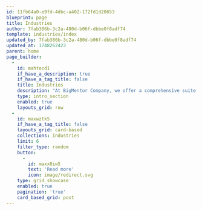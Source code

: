 ```yaml
---
id: 11fb64a0-e9fd-4dbc-a402-172fd1d20653
blueprint: page
title: Industries
author: 7fab386b-3c2a-480d-b06f-dbbe0f8adf74
template: industries/index
updated_by: 7fab386b-3c2a-480d-b06f-dbbe0f8adf74
updated_at: 1748262423
parent: home
page_builder:
  -
    id: mahtocd1
    if_have_a_description: true
    if_have_a_tag_title: false
    title: Industries
    description: "At BigMentor Company, we offer a comprehensive suite of mentoring services designed to cater to the diverse needs of individuals and businesses. Our expert mentors provide personalized guidance to help you navigate the complexities of your professional journey. Whether you're a startup seeking to refine your business model, a leader aiming to enhance your leadership skills, or a professional looking to advance your career, our tailored mentoring programs are structured to support your specific goals. We focus on fostering growth through strategic advice, practical insights, and actionable plans that align with your unique aspirations."
    type: intro_section
    enabled: true
    layouts_grid: row
  -
    id: maxwztk5
    if_have_a_tag_title: false
    layouts_grid: card-based
    collections: industries
    limit: 6
    filter_type: random
    button:
      -
        id: maxx0iw5
        text: 'Read more'
        icon: image/redirect.svg
    type: grid_showcase
    enabled: true
    pagination: 'true'
    card_based_grid: post
---
```

